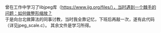 曾在工作中学习了libjpeg库（https://www.ijg.org/files/），当时遇到一个棘手的问题：如何做整形缩放？  
于是向台北做算法的同事讨教，当时我全靠记忆，下班后再敲一次，遂有此代码（详见jpeg_scale.c）。
其余文件是学习所得。
